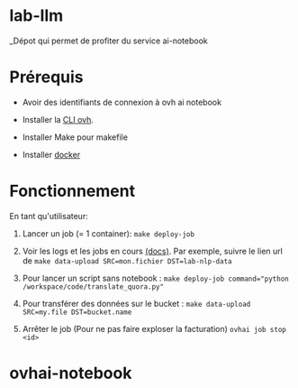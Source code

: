# lab-llm
_Dépot qui permet de profiter du service ai-notebook

# Prérequis

- Avoir des identifiants de connexion à ovh ai notebook

- Installer la [CLI ovh](https://docs.ovh.com/gb/en/ai-training/install-client/).

- Installer Make pour makefile

- Installer [docker](https://docs.docker.com/engine/install/)


# Fonctionnement

En tant qu'utilisateur:

1. Lancer un job (= 1 container): `make deploy-job`

2. Voir les logs et les jobs en cours [(docs)](https://docs.ovh.com/gb/en/ai-training/usage-client/). Par exemple, suivre le lien url de `make data-upload SRC=mon.fichier DST=lab-nlp-data`

3. Pour lancer un script sans notebook : `make deploy-job command="python /workspace/code/translate_quora.py"`

4. Pour transférer des données sur le bucket :
`make data-upload SRC=my.file DST=bucket.name`

5. Arrêter le job (Pour ne pas faire exploser la facturation) `ovhai job stop <id>`
# ovhai-notebook
